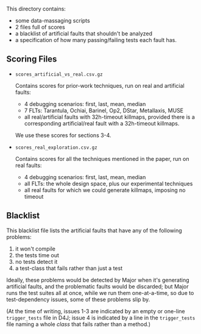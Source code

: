 This directory contains:

- some data-massaging scripts
- 2 files full of scores
- a blacklist of artificial faults that shouldn't be analyzed
- a specification of how many passing/failing tests each fault has.



Scoring Files
-------------

- `scores_artificial_vs_real.csv.gz`

    Contains scores for prior-work techniques, run on real and artificial faults:

    + 4 debugging scenarios: first, last, mean, median
    + 7 FLTs: Tarantula, Ochiai, Barinel, Op2, DStar, Metallaxis, MUSE
    + all real/artificial faults with 32h-timeout killmaps, provided there is a corresponding artificial/real fault with a 32h-timeout killmaps.

    We use these scores for sections 3-4.


- `scores_real_exploration.csv.gz`

    Contains scores for all the techniques mentioned in the paper, run on real faults:

    + 4 debugging scenarios: first, last, mean, median
    + all FLTs: the whole design space, plus our experimental techniques
    + all real faults for which we could generate killmaps, imposing no timeout


Blacklist
---------

This blacklist file lists the artificial faults that have any of the following problems:

1. it won't compile
2. the tests time out
3. no tests detect it
4. a test-class that fails rather than just a test

Ideally, these problems would be detected by Major when it's generating artificial faults, and the problematic faults would be discarded; but Major runs the test suites all at once, while we run them one-at-a-time, so due to test-dependency issues, some of these problems slip by.

(At the time of writing, issues 1-3 are indicated by an empty or one-line `trigger_tests` file in D4J; issue 4 is indicated by a line in the `trigger_tests` file naming a whole *class* that fails rather than a method.)
